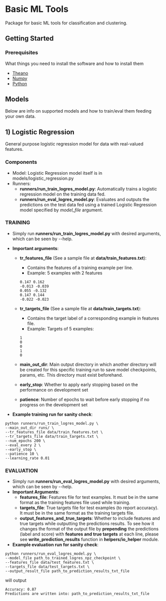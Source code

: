 # Basic ML Tools

Package for basic ML tools for classification and clustering. 

## Getting Started

### Prerequisites

What things you need to install the software and how to install them
* [Theano](http://deeplearning.net/software/theano/)
* [Numpy](http://www.numpy.org)
* [Python](https://www.python.org)


## Models

Below are info on supported models and how to train/eval them feeding your own data.

## 1) Logistic Regression

General purpose logistic regression model for data with real-valued features.

### Components
* Model: Logistic Regression model itself is in models/logistic_regression.py
* Runners:
    - **runners/run_train_logres_model.py**: Automatically trains a logistic regression model on the training data fed.
    - **runners/run_eval_logres_model.py**: Evaluates and outputs the predictions on the test data fed using a trained Logistic Regression model specified by *model_file* argument.

### TRAINING
* Simply run **runners/run_train_logres_model.py** with desired arguments, which can be seen by --help.
* **Important arguments**:
    - **tr_features_file** (See a sample file at **data/train_features.txt**): 
        * Contains the features of a training example per line.
        * Example: 5 examples with 2 features
        
        ```
        0.147 0.162
        -0.013 -0.039
        0.055 -0.132
        0.147 0.144
        -0.022 -0.023
        ```

    - **tr_targets_file** (See a sample file at **data/train_targets.txt**):  
        * Contains the target label of a corresponding example in features file.
        * Example: Targets of 5 examples:
        
        ```
        1
        0
        0
        1
        0
        ```
        
    - **main_out_dir**:     Main output directory in which another directory will be created for this specific training run to save model checkpoints, params, etc. This directory must exist beforehand.
    
    - **early_stop**: Whether to apply early stopping based on the performance on development set
    - **patience**: Number of epochs to wait before early stopping if no progress on the development set

* **Example training run for sanity check**:
```bashscript
python runners/run_train_logres_model.py \
--main_out_dir runs/ \
--tr_features_file data/train_features.txt \
--tr_targets_file data/train_targets.txt \
--num_epochs 200 \
--eval_every 2 \
--early_stop \
--patience 10 \
--learning_rate 0.01
```

### EVALUATION
* Simply run **runners/run_eval_logres_model.py** with desired arguments, which can be seen by --help.
* **Important Arguments**:
    - **features_file**: Features file for test examples. It must be in the same format as the training features file used while training.
    - **targets_file**: True targets file for test examples (to report accuracy). It must be in the same format as the training targets file.
    - **output_features_and_true_targets**: Whether to include features and true targets while outputting the predictions results. To see how it changes the format of the output file by **prepending** the predictions (label and score) with **features and true targets** at each line, please see **write_prediction_results** function in **helpers/io_helper** module.
* **Example evaluation run for sanity check**:
```bashscript
python runners/run_eval_logres_model.py \
--model_file path_to_trained_logres_npz_checkpoint \
--features_file data/test_features.txt \
--targets_file data/test_targets.txt \
--output_result_file path_to_prediction_results_txt_file
```
will output
```bashscript
Accuracy: 0.87
Predictions are written into: path_to_prediction_results_txt_file
```